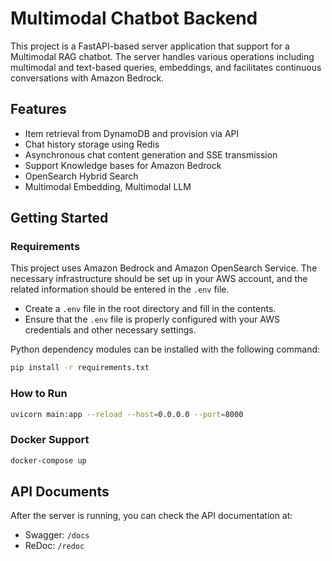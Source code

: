 # Multimodal Chatbot Backend

This project is a FastAPI-based server application that support for a Multimodal RAG chatbot. The server handles various operations including multimodal and text-based queries, embeddings, and facilitates continuous conversations with Amazon Bedrock.

## Features

- Item retrieval from DynamoDB and provision via API
- Chat history storage using Redis
- Asynchronous chat content generation and SSE transmission
- Support Knowledge bases for Amazon Bedrock
- OpenSearch Hybrid Search
- Multimodal Embedding, Multimodal LLM

## Getting Started

### Requirements

This project uses Amazon Bedrock and Amazon OpenSearch Service. The necessary infrastructure should be set up in your AWS account, and the related information should be entered in the `.env` file.

- Create a `.env` file in the root directory and fill in the contents.
- Ensure that the `.env` file is properly configured with your AWS credentials and other necessary settings.

Python dependency modules can be installed with the following command:

```sh
pip install -r requirements.txt
```

### How to Run

```sh
uvicorn main:app --reload --host=0.0.0.0 --port=8000
```

### Docker Support

```sh
docker-compose up
```

## API Documents

After the server is running, you can check the API documentation at:

- Swagger: `/docs`
- ReDoc: `/redoc`
